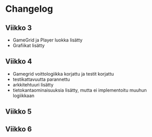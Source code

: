 # Changelog

## Viikko 3

- GameGrid ja Player luokka lisätty
- Grafiikat lisätty

## Viikko 4
- Gamegrid voittologiikka korjattu ja testit korjattu
- testikattavuutta parannettu
- arkkitehtuuri lisätty
- tietokantaominaisuuksia lisätty, mutta ei implementoitu muuhun logiikkaan

## Viikko 5

## Viikko 6